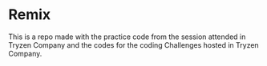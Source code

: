 # Remix
This is a repo made with the practice code from the session attended in Tryzen Company and the codes for the coding Challenges hosted in Tryzen Company.
